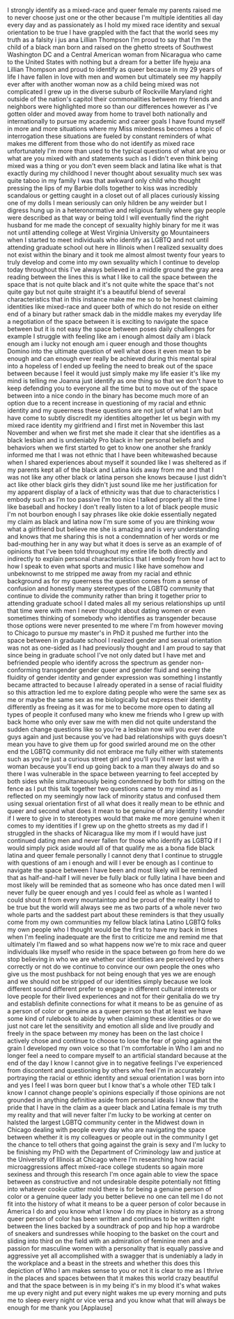 
I strongly identify as a mixed-race and
queer female my parents raised me to
never choose just one or the other
because I&#39;m multiple identities all day
every day and as passionately as I hold
my mixed race identity and sexual
orientation to be true
I have grappled with the fact that the
world sees my truth as a falsity i jus
ana Lillian Thompson I&#39;m proud to say
that I&#39;m the child of a black man born
and raised on the ghetto streets of
Southwest Washington DC and a Central
American woman from Nicaragua who came
to the United States with nothing but a
dream for a better life hyeju ana
Lillian Thompson and proud to identify
as queer because in my 29 years of life
I have fallen in love with men and women
but ultimately see my happily ever after
with another woman now as a child being
mixed was not complicated I grew up in
the diverse suburb of Rockville Maryland
right outside of the nation&#39;s capitol
their commonalities between my friends
and neighbors were highlighted more so
than our differences however as I&#39;ve
gotten older and moved away from home to
travel both nationally and
internationally to pursue my academic
and career goals I have found myself in
more and more situations where my Miss
mixedness becomes a topic of
interrogation these situations are
fueled by constant reminders of what
makes me different from those who do not
identify as mixed race
unfortunately I&#39;m more than used to the
typical questions of what are you or
what are you mixed with and statements
such as I didn&#39;t even think being mixed
was a thing or you don&#39;t even seem black
and latina like what is that
exactly during my childhood I never
thought about sexuality much sex was
quite taboo in my family I was that
awkward only child who thought pressing
the lips of my Barbie dolls together to
kiss was incredibly scandalous or
getting caught in a closet out of all
places
curiously kissing one of my dolls I mean
seriously can only hildren be any
weirder but I digress hung up in a
heteronormative and religious family
where gay people were described as that
way or being told I will eventually find
the right husband for me made the
concept of sexuality highly binary for
me it was not until attending college at
West Virginia University go Mountaineers
when I started to meet individuals who
identify as LGBTQ and not until
attending graduate school out here in
Illinois when I realized sexuality does
not exist within the binary and it took
me almost almost twenty four years to
truly develop and come into my own
sexuality which I continue to develop
today throughout this I&#39;ve always
believed in a middle ground the gray
area reading between the lines this is
what I like to call the space between
the space that is not quite black and
it&#39;s not quite white the space that&#39;s
not quite gay but not quite straight
it&#39;s a beautiful blend of several
characteristics that in this instance
make me me so to be honest claiming
identities like mixed-race and queer
both of which do not reside on either
end of a binary but rather smack dab in
the middle makes my everyday life a
negotiation of the space between it is
exciting to navigate the space between
but it is not easy
the space between poses daily challenges
for example I struggle with feeling like
am i enough almost daily am i black
enough am i lucky not enough am i queer
enough and those thoughts Domino into
the ultimate question of well what does
it even mean to be enough and can enough
ever really be achieved during this
mental spiral into a hopeless of
I ended up feeling the need to break out
of the space between because I feel it
would just simply make my life easier
it&#39;s like my mind is telling me Joanna
just identify as one thing so that we
don&#39;t have to keep defending you to
everyone all the time but to move out of
the space between into a nice condo in
the binary has become much more of an
option due to a recent increase in
questioning of my racial and ethnic
identity and my queerness these
questions are not just of what I am but
have come to subtly discredit my
identities altogether let us begin with
my mixed race identity my girlfriend and
I first met in November this last
November and when we first met she made
it clear that she identifies as a black
lesbian and is undeniably Pro black in
her personal beliefs and behaviors when
we first started to get to know one
another
she frankly informed me that I was not
ethnic that I have been whitewashed
because when I shared experiences about
myself it sounded like I was sheltered
as if my parents kept all of the black
and Latina kids away from me and that I
was not like any other black or latina
person she knows because I just didn&#39;t
act like other black girls they didn&#39;t
just sound like me her justification for
my apparent display of a lack of
ethnicity was that due to
characteristics I embody such as I&#39;m too
passive I&#39;m too nice I talked properly
all the time I like baseball and hockey
I don&#39;t really listen to a lot of black
people music I&#39;m not
bourbon enough I say phrases like okie
dokie essentially negated my claim as
black and latina now I&#39;m sure some of
you are thinking wow what a girlfriend
but believe me she is amazing and is
very understanding and knows that me
sharing this is not a condemnation of
her words or me bad-mouthing her in any
way but what it does is serve as an
example of of opinions that I&#39;ve been
told throughout my entire life both
directly and indirectly to explain
personal characteristics that I embody
from how I act to how I speak to even
what sports and music I like have
somehow
and unbeknownst to me stripped me away
from my racial and ethnic background as
for my queerness the question comes from
a sense of confusion and honestly many
stereotypes of the LGBTQ community that
continue to divide the community rather
than bring it together prior to
attending graduate school I dated males
all my serious relationships up until
that time were with men I never thought
about dating women or even sometimes
thinking of somebody who identifies as
transgender because those options were
never presented to me where I&#39;m from
however moving to Chicago to pursue my
master&#39;s in PhD it pushed me further
into the space between in graduate
school I realized gender and sexual
orientation was not as one-sided as I
had previously thought and I am proud to
say that since being in graduate school
I&#39;ve not only dated but I have met and
befriended people who identify across
the spectrum as gender non-conforming
transgender gender queer and gender
fluid and seeing the fluidity of gender
identity and gender expression was
something I instantly became attracted
to because I already operated in a sense
of racial fluidity
so this attraction led me to explore
dating people who were the same sex as
me or maybe the same sex as me
biologically but express their identity
differently as freeing as it was for me
to become more open to dating all types
of people it confused many who knew me
friends who I grew up with back home who
only ever saw me with men did not quite
understand the sudden change questions
like so you&#39;re a lesbian now will you
ever date guys again and just because
you&#39;ve had bad relationships with guys
doesn&#39;t mean you have to give them up
for good swirled around me on the other
end the LGBTQ community did not embrace
me fully either with statements such as
you&#39;re just a curious street girl and
you&#39;ll you&#39;ll never last with a woman
because you&#39;ll end up going back to a
man they always do and so there I was
vulnerable in the space between yearning
to feel accepted by both sides while
simultaneously
being condemned by both for sitting on
the fence as I put this talk together
two questions came to my mind as I
reflected on my seemingly now lack of
minority status and confused them using
sexual orientation first of all what
does it really mean to be ethnic and
queer and second what does it mean to be
genuine of any identity I wonder if I
were to give in to stereotypes would
that make me more genuine when it comes
to my identities if I grew up on the
ghetto streets as my dad if I struggled
in the shacks of Nicaragua like my mom
if I would have just continued dating
men and never fallen for those who
identify as LGBTQ if I would simply pick
aside would all of that qualify me as a
bona fide black latina and queer female
personally I cannot deny that I continue
to struggle with questions of am i
enough and will I ever be enough as I
continue to navigate the space between I
have been and most likely will be
reminded that as half-and-half I will
never be fully black or fully latina I
have been and most likely will be
reminded that as someone who has once
dated men
I will never fully be queer enough and
yes I could feel as whole as I wanted I
could shout it from every mountaintop
and be proud of the reality I hold to be
true but the world will always see me as
two parts of a whole never two whole
parts and the saddest part about these
reminders is that they usually come from
my own communities my fellow black
latina Latino LGBTQ folks my own people
who I thought would be the first to have
my back in times when I&#39;m feeling
inadequate are the first to criticize me
and remind me that ultimately I&#39;m flawed
and so what happens now we&#39;re to mix
race and queer individuals like myself
who reside in the space between go from
here do we stop believing in who we are
whether our identities are perceived by
others correctly or not do we continue
to convince our own people the ones who
give us the most pushback for not
being enough that yes we are enough and
we should not be stripped of our
identities simply because we look
different sound different prefer to
engage in different cultural interests
or love people for their lived
experiences and not for their genitalia
do we try and establish definite
connections for what it means to be as
genuine of as a person of color or
genuine as a queer person so that at
least we have some kind of rulebook to
abide by when claiming these identities
or do we just not care let the
sensitivity and emotion all slide and
live proudly and freely in the space
between my money has been on the last
choice I actively chose and continue to
choose to lose the fear of going against
the grain I developed my own voice so
that I&#39;m comfortable in Who I am and no
longer feel a need to compare myself to
an artificial standard because at the
end of the day I know I cannot give in
to negative feelings I&#39;ve experienced
from discontent and questioning by
others who feel I&#39;m in accurately
portraying the racial or ethnic identity
and sexual orientation I was born into
and yes I feel I was born queer but I
know that&#39;s a whole other TED talk I
know I cannot change people&#39;s opinions
especially if those opinions are not
grounded in anything definitive aside
from personal ideals I know that the
pride that I have in the claim as a
queer black and Latina female is my
truth my reality and that will never
falter I&#39;m lucky to be working at center
on halsted the largest LGBTQ community
center in the Midwest down in Chicago
dealing with people every day who are
navigating the space between whether it
is my colleagues or people out in the
community I get the chance to tell
others that going against the grain is
sexy and I&#39;m lucky to be finishing my
PhD with the Department of Criminology
law and justice at the University of
Illinois at Chicago where I&#39;m
researching how racial microaggressions
affect mixed-race college students so
again more sexiness
and through this research I&#39;m once again
able to view the space between as
constructive and not undesirable despite
potentially not fitting into whatever
cookie cutter mold there is for being a
genuine person of color or a genuine
queer lady you better believe no one can
tell me I do not fit into the history of
what it means to be a queer person of
color because in America I do and you
know what I know I do my place in
history as a strong queer person of
color has been written and continues to
be written right between the lines
backed by a soundtrack of pop and hip
hop a wardrobe of sneakers and
sundresses while hooping to the basket
on the court and sliding into third on
the field with an admiration of feminine
men and a passion for masculine women
with a personality that is equally
passive and aggressive yet all
accomplished with a swagger that is
undeniably a lady in the workplace and a
beast in the streets and whether this
does this depiction of Who I am makes
sense to you or not it is clear to me as
I thrive in the places and spaces
between that it makes this world crazy
beautiful and that the space between is
in my being it&#39;s in my blood it&#39;s what
wakes me up every night and put every
night wakes me up every morning and puts
me to sleep every night or vice versa
and you know what that will always be
enough for me thank you
[Applause]
